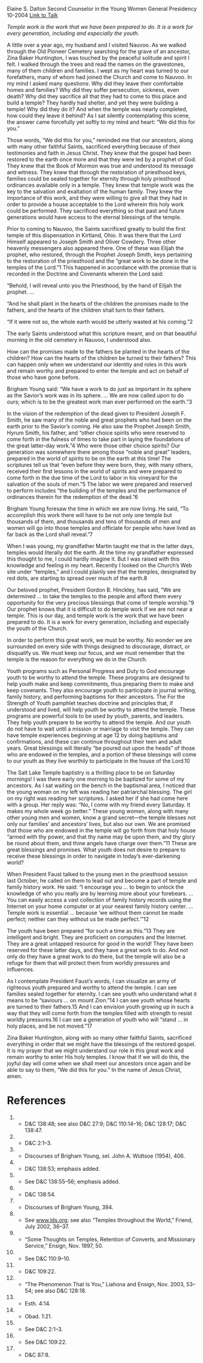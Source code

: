 Elaine S. Dalton
Second Counselor in the Young Women General Presidency
10-2004
[Link to Talk](https://www.churchofjesuschrist.org/study/general-conference/2004/10/we-did-this-for-you?lang=eng)

_Temple work is the work that we have been prepared to do. It is a work for every generation, including and especially the youth._

A little over a year ago, my husband and I visited Nauvoo. As we walked through the Old Pioneer Cemetery searching for the grave of an ancestor, Zina Baker Huntington, I was touched by the peaceful solitude and spirit I felt. I walked through the trees and read the names on the gravestones, many of them children and families. I wept as my heart was turned to our forefathers, many of whom had joined the Church and come to Nauvoo. In my mind I asked many questions: Why did they leave their comfortable homes and families? Why did they suffer persecution, sickness, even death? Why did they sacrifice all that they had to come to this place and build a temple? They hardly had shelter, and yet they were building a temple! Why did they do it? And when the temple was nearly completed, how could they leave it behind? As I sat silently contemplating this scene, the answer came forcefully yet softly to my mind and heart: “We did this for you.”

Those words, “We did this for you,” reminded me that our ancestors, along with many other faithful Saints, sacrificed everything because of their testimonies and faith in Jesus Christ. They knew that the gospel had been restored to the earth once more and that they were led by a prophet of God. They knew that the Book of Mormon was true and understood its message and witness. They knew that through the restoration of priesthood keys, families could be sealed together for eternity through holy priesthood ordinances available only in a temple. They knew that temple work was the key to the salvation and exaltation of the human family. They knew the importance of this work, and they were willing to give all that they had in order to provide a house acceptable to the Lord wherein this holy work could be performed. They sacrificed everything so that past and future generations would have access to the eternal blessings of the temple.

Prior to coming to Nauvoo, the Saints sacrificed greatly to build the first temple of this dispensation in Kirtland, Ohio. It was there that the Lord Himself appeared to Joseph Smith and Oliver Cowdery. Three other heavenly messengers also appeared there. One of these was Elijah the prophet, who restored, through the Prophet Joseph Smith, keys pertaining to the restoration of the priesthood and the “great work to be done in the temples of the Lord.”1 This happened in accordance with the promise that is recorded in the Doctrine and Covenants wherein the Lord said:

“Behold, I will reveal unto you the Priesthood, by the hand of Elijah the prophet. …

“And he shall plant in the hearts of the children the promises made to the fathers, and the hearts of the children shall turn to their fathers.

“If it were not so, the whole earth would be utterly wasted at his coming.”2

The early Saints understood what this scripture meant, and on that beautiful morning in the old cemetery in Nauvoo, I understood also.

How can the promises made to the fathers be planted in the hearts of the children? How can the hearts of the children be turned to their fathers? This can happen only when we understand our identity and roles in this work and remain worthy and prepared to enter the temple and act on behalf of those who have gone before.

Brigham Young said: “We have a work to do just as important in its sphere as the Savior’s work was in its sphere. … We are now called upon to do ours; which is to be the greatest work man ever performed on the earth.”3

In the vision of the redemption of the dead given to President Joseph F. Smith, he saw many of the noble and great prophets who had been on the earth prior to the Savior’s coming. He also saw the Prophet Joseph Smith, Hyrum Smith, his father, and “other choice spirits who were reserved to come forth in the fulness of times to take part in laying the foundations of the great latter-day work.”4 Who were those other choice spirits? Our generation was somewhere there among those “noble and great” leaders, prepared in the world of spirits to be on the earth at this time! The scriptures tell us that “even before they were born, they, with many others, received their first lessons in the world of spirits and were prepared to come forth in the due time of the Lord to labor in his vineyard for the salvation of the souls of men.”5 The labor we were prepared and reserved to perform includes “the building of the temples and the performance of ordinances therein for the redemption of the dead.”6

Brigham Young foresaw the time in which we are now living. He said, “To accomplish this work there will have to be not only one temple but thousands of them, and thousands and tens of thousands of men and women will go into those temples and officiate for people who have lived as far back as the Lord shall reveal.”7

When I was young, my grandfather Martin taught me that in the latter days, temples would literally dot the earth. At the time my grandfather expressed this thought to me, I could hardly imagine it. But I was raised with this knowledge and feeling in my heart. Recently I looked on the Church’s Web site under “temples,” and I could plainly see that the temples, designated by red dots, are starting to spread over much of the earth.8

Our beloved prophet, President Gordon B. Hinckley, has said, “We are determined … to take the temples to the people and afford them every opportunity for the very precious blessings that come of temple worship.”9 Our prophet knows that it is difficult to do temple work if we are not near a temple. This is our day, and temple work is the work that we have been prepared to do. It is a work for every generation, including and especially the youth of the Church.

In order to perform this great work, we must be worthy. No wonder we are surrounded on every side with things designed to discourage, distract, or disqualify us. We must keep our focus, and we must remember that the temple is the reason for everything we do in the Church.

Youth programs such as Personal Progress and Duty to God encourage youth to be worthy to attend the temple. These programs are designed to help youth make and keep commitments, thus preparing them to make and keep covenants. They also encourage youth to participate in journal writing, family history, and performing baptisms for their ancestors. The For the Strength of Youth pamphlet teaches doctrine and principles that, if understood and lived, will help youth be worthy to attend the temple. These programs are powerful tools to be used by youth, parents, and leaders. They help youth prepare to be worthy to attend the temple. And our youth do not have to wait until a mission or marriage to visit the temple. They can have temple experiences beginning at age 12 by doing baptisms and confirmations, and these can continue throughout their teen and adult years. Great blessings will literally “be poured out upon the heads” of those who are endowed in the temples, and a portion of these blessings will come to our youth as they live worthily to participate in the house of the Lord.10

The Salt Lake Temple baptistry is a thrilling place to be on Saturday mornings! I was there early one morning to be baptized for some of my ancestors. As I sat waiting on the bench in the baptismal area, I noticed that the young woman on my left was reading her patriarchal blessing. The girl on my right was reading her scriptures. I asked her if she had come here with a group. Her reply was: “No, I come with my friend every Saturday. It makes my whole week go better.” These young women, along with many other young men and women, know a grand secret—the temple blesses not only our families’ and ancestors’ lives, but also our own. We are promised that those who are endowed in the temple will go forth from that holy house “armed with thy power, and that thy name may be upon them, and thy glory be round about them, and thine angels have charge over them.”11 These are great blessings and promises. What youth does not desire to prepare to receive these blessings in order to navigate in today’s ever-darkening world?

When President Faust talked to the young men in the priesthood session last October, he called on them to lead out and become a part of temple and family history work. He said: “I encourage you … to begin to unlock the knowledge of who you really are by learning more about your forebears. … You can easily access a vast collection of family history records using the Internet on your home computer or at your nearest family history center. … Temple work is essential … because ‘we without them cannot be made perfect; neither can they without us be made perfect.’”12

The youth have been prepared “for such a time as this.”13 They are intelligent and bright. They are proficient on computers and the Internet. They are a great untapped resource for good in the world! They have been reserved for these latter days, and they have a great work to do. And not only do they have a great work to do there, but the temple will also be a refuge for them that will protect them from worldly pressures and influences.

As I contemplate President Faust’s words, I can visualize an army of righteous youth prepared and worthy to attend the temple. I can see families sealed together for eternity. I can see youth who understand what it means to be “saviours … on mount Zion.”14 I can see youth whose hearts are turned to their fathers.15 And I can envision youth growing up in such a way that they will come forth from the temples filled with strength to resist worldly pressures.16 I can see a generation of youth who will “stand … in holy places, and be not moved.”17

Zina Baker Huntington, along with so many other faithful Saints, sacrificed everything in order that we might have the blessings of the restored gospel. It is my prayer that we might understand our role in this great work and remain worthy to enter His holy temples. I know that if we will do this, the joyful day will come when we shall meet our ancestors once again and be able to say to them, “We did this for you.” In the name of Jesus Christ, amen.

# References
1. - D&C 138:48; see also D&C 27:9; D&C 110:14–16; D&C 128:17; D&C 138:47.
2. - D&C 2:1–3.
3. - Discourses of Brigham Young, sel. John A. Widtsoe (1954), 406.
4. - D&C 138:53; emphasis added.
5. - See D&C 138:55–56; emphasis added.
6. - D&C 138:54.
7. - Discourses of Brigham Young, 394.
8. - See www.lds.org; see also “Temples throughout the World,” Friend, July 2002, 36–37.
9. - “Some Thoughts on Temples, Retention of Converts, and Missionary Service,” Ensign, Nov. 1997, 50.
10. - See D&C 110:9–10.
11. - D&C 109:22.
12. - “The Phenomenon That Is You,” Liahona and Ensign, Nov. 2003, 53–54; see also D&C 128:18.
13. - Esth. 4:14.
14. - Obad. 1:21.
15. - See D&C 2:1–3.
16. - See D&C 109:22.
17. - D&C 87:8.